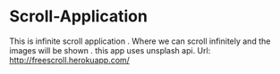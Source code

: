# Scroll-Application

This is infinite scroll application . Where we can scroll infinitely and the images will be shown .
this app uses unsplash api.
Url: http://freescroll.herokuapp.com/
